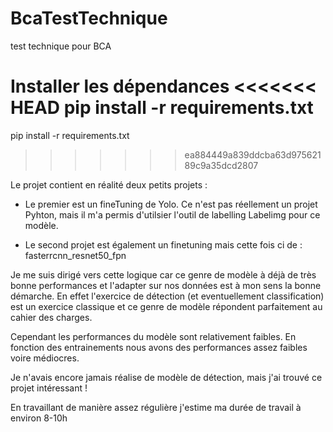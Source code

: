 # BcaTestTechnique
test technique pour  BCA


Installer les dépendances 
<<<<<<< HEAD
    pip install -r requirements.txt
=======
pip install -r requirements.txt
>>>>>>> ea884449a839ddcba63d97562189c9a35dcd2807


Le projet contient en réalité deux petits projets : 

- Le premier est un fineTuning de Yolo. Ce n'est pas réellement un projet Pyhton, mais il m'a permis d'utilsier l'outil de labelling Labelimg pour ce modèle.

- Le second projet est également un finetuning mais cette fois ci de : fasterrcnn_resnet50_fpn


Je me suis dirigé vers cette logique car ce genre de modèle à déjà de très bonne performances et l'adapter sur nos données est à mon sens la bonne démarche. En effet l'exercice de détection (et eventuellement classification) est un exercice classique et ce genre de modèle répondent parfaitement au cahier des charges. 


Cependant les performances du modèle sont relativement faibles. En fonction des entrainements nous avons des performances assez faibles voire médiocres. 


Je n'avais encore jamais réalise de modèle de détection, mais j'ai trouvé ce projet intéressant ! 


En travaillant de manière assez régulière j'estime ma durée de travail à environ 8-10h